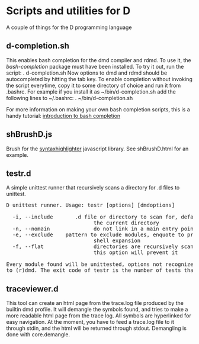 Scripts and utilities for D
================================
A couple of things for the D programming language

d-completion.sh
--------------------------------
This enables bash completion for the dmd compiler and rdmd. To use it, the *bash-completion* package must have been installed. To try it out, run the script:
    . d-completion.sh
Now options to dmd and rdmd should be autocompleted by hitting the tab key. To enable completion without invoking the script everytime, copy it to some directory of choice and run it from .bashrc. For example if you install it as ~/bin/d-completion.sh add the following lines to ~/.bashrc:
    . ~/bin/d-completion.sh

For more information on making your own bash completion scripts, this is a handy tutorial: 
[introduction to bash completion](http://www.debian-administration.org/article/An_introduction_to_bash_completion_part_1)


shBrushD.js 
--------------------------------
Brush for the [syntaxhighlighter](http://alexgorbatchev.com/SyntaxHighlighter/) javascript library. See shBrushD.html for an example.


testr.d
--------------------------------
A simple unittest runner that recursively scans a directory for .d files to unittest.

<pre>
D unittest runner. Usage: testr [options] [dmdoptions]

  -i, --include <path>      .d file or directory to scan for, defaults to
                            the current directory
  -n, --nomain              do not link in a main entry point
  -e, --exclude <pattern>   pattern to exclude modules, enquote to prevent
                            shell expansion
  -f, --flat                directories are recursively scanned by default,
                            this option will prevent it

Every module found will be unittested, options not recognized will be passed
to (r)dmd. The exit code of testr is the number of tests that have failed.
</pre>


traceviewer.d
--------------------------------
This tool can create an html page from the trace.log file produced by the builtin dmd profile. It will demangle the symbols found, and tries to make a
more readable html page from the trace log. All symbols are hyperlinked for easy navigation. At the moment, you have to feed a trace.log file to it
through stdin, and the html will be returned through stdout. Demangling is done with core.demangle.